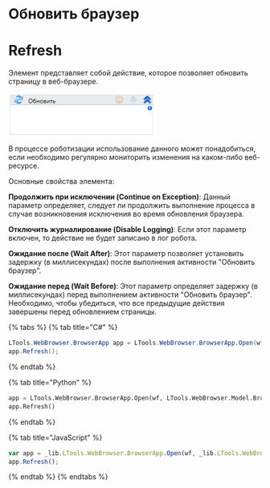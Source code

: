 # Обновить браузер
# **Refresh** 

Элемент представляет собой действие, которое позволяет обновить страницу в веб-браузере.



![](<../../../.gitbook/assets/image (414).png>)

В процессе роботизации использование данного может понадобиться, если необходимо регулярно мониторить изменения на каком-либо веб-ресурсе.

Основные свойства элемента:

 **Продолжить при исключении (Continue on Exception)**: Данный параметр определяет, следует ли продолжить выполнение процесса в случае возникновения исключения во время обновления браузера.

 **Отключить журналирование (Disable Logging)**: Если этот параметр включен, то действие не будет записано в лог робота. 

 **Ожидание после (Wait After)**: Этот параметр позволяет установить задержку (в миллисекундах) после выполнения активности "Обновить браузер". 

 **Ожидание перед (Wait Before)**: Этот параметр определяет задержку (в миллисекундах) перед выполнением активности "Обновить браузер". Необходимо, чтобы убедиться, что все предыдущие действия завершены перед обновлением страницы.


{% tabs %}
{% tab title="C#" %}
```csharp
LTools.WebBrowser.BrowserApp app = LTools.WebBrowser.BrowserApp.Open(wf, LTools.WebBrowser.Model.BrowserTypes.IE);
app.Refresh();
```
{% endtab %}

{% tab title="Python" %}
```python
app = LTools.WebBrowser.BrowserApp.Open(wf, LTools.WebBrowser.Model.BrowserTypes.IE)
app.Refresh()
```
{% endtab %}

{% tab title="JavaScript" %}
```javascript
var app = _lib.LTools.WebBrowser.BrowserApp.Open(wf, _lib.LTools.WebBrowser.Model.BrowserTypes.IE);
app.Refresh();
```
{% endtab %}
{% endtabs %}

